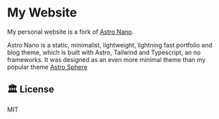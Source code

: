 # My Website

My personal website is a fork of [Astro Nano](https://astro.build/themes/details/astronano/).

Astro Nano is a static, minimalist, lightweight, lightning fast portfolio and blog theme, which is
built with Astro, Tailwind and Typescript, an no frameworks. It was designed as an even more
minimal theme than my popular theme [Astro Sphere](https://github.com/markhorn-dev/astro-sphere)

## 🏛️ License

MIT
